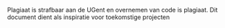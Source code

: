 Plagiaat is strafbaar aan de UGent en overnemen van code is plagiaat. Dit document dient als inspiratie voor toekomstige projecten
